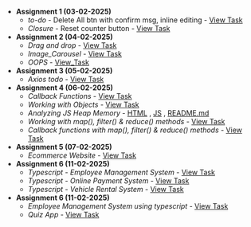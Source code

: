 
- **Assignment 1 (03-02-2025)**  
  - *to-do* - Delete All btn with confirm msg, inline editing - [View Task](Todo/README.md)  
  - *Closure* - Reset counter button - [View Task](closures-count.html)
- **Assignment 2 (04-02-2025)**
  - *Drag and drop* - [View Task](04-02-2025/Drag_and_drop)
  - *Image_Carousel* - [View Task](04-02-2025/Image_Carousel)
  - *OOPS* - [View_Task](04-02-2025/OOPS)
- **Assignment 3 (05-02-2025)**
  - *Axios todo* - [View Task](05-02-2025/todoaxios)
- **Assignment 4 (06-02-2025)**
  - *Callback Functions* - [View Task](06-02-2025/task1.js)
  - *Working with Objects* - [View Task](06-02-2025/task2.js)
  - *Analyzing JS Heap Memory* - [HTML](06-02-2025/task3.html) , [JS](06-02-2025/task3.js) , [README.md](06-02-2025/task3README.md)
  - *Working with map(), filter() & reduce() methods* - [View Task](06-02-2025/task4.js)
  - *Callback functions with map(), filter() & reduce() methods* - [View Task](06-02-2025/task5.js)
- **Assignment 5 (07-02-2025)**
  - *Ecommerce Website* - [View Task](07-02-2025/README.md)
- **Assignment 6 (11-02-2025)**
  - *Typescript - Employee Management System* - [View Task](11-02-2025/employee.ts)
  - *Typescript - Online Payment System* - [View Task](11-02-2025/onlinePayment.ts)
  - *Typescript - Vehicle Rental System* - [View Task](11-02-2025/vehicle.ts)
- **Assignment 6 (11-02-2025)**
  - *Employee Management System using typescript* - [View Task](12-02-2025/assignment1)
  - *Quiz App* - [View Task](12-02-2025/assignment2)
